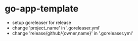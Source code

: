 # go-app-template

- setup goreleaser for release
- change 'project_name' in '.goreleaser.yml'
- change 'release/github/{owner,name}' in '.goreleaser.yml'
